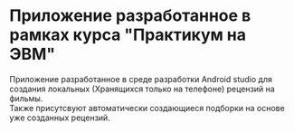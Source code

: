 # Приложение разработанное в рамках курса "Практикум на ЭВМ"
Приложение разработанное в среде разработки Android studio для создания локальных (Хранящихся только на телефоне) рецензий на фильмы.  
Также присутсвуют автоматически создающиеся подборки на основе уже созданных рецензий.
